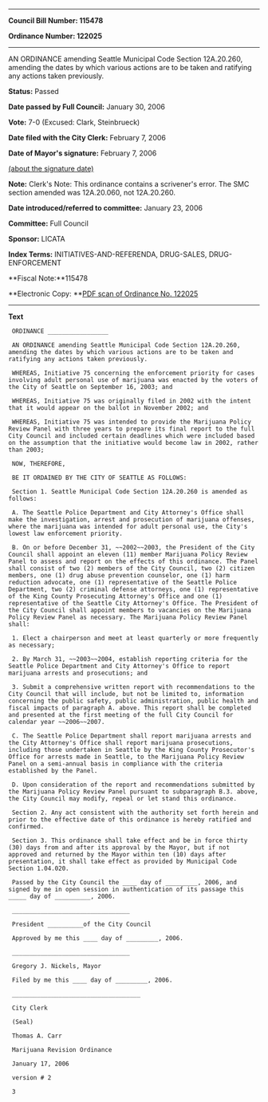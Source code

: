 

********

**Council Bill Number: 115478**
   
**Ordinance Number: 122025**
********

 AN ORDINANCE amending Seattle Municipal Code Section 12A.20.260, amending the dates by which various actions are to be taken and ratifying any actions taken previously.

**Status:** Passed
   
**Date passed by Full Council:** January 30, 2006
   
**Vote:** 7-0 (Excused: Clark, Steinbrueck)
   
**Date filed with the City Clerk:** February 7, 2006
   
**Date of Mayor's signature:** February 7, 2006
   
[(about the signature date)](/~public/approvaldate.htm)
   
   
**Note:** Clerk's Note: This ordinance contains a scrivener's error. The SMC section amended was 12A.20.060, not 12A.20.260.

   
**Date introduced/referred to committee:** January 23, 2006
   
**Committee:** Full Council
   
**Sponsor:** LICATA
   
   
**Index Terms:** INITIATIVES-AND-REFERENDA, DRUG-SALES, DRUG-ENFORCEMENT

**Fiscal Note:**115478

**Electronic Copy: **[PDF scan of Ordinance No. 122025](/~archives/Ordinances/Ord_122025.pdf)

********

**Text**
   
```
 ORDINANCE _________________

 AN ORDINANCE amending Seattle Municipal Code Section 12A.20.260, amending the dates by which various actions are to be taken and ratifying any actions taken previously.

 WHEREAS, Initiative 75 concerning the enforcement priority for cases involving adult personal use of marijuana was enacted by the voters of the City of Seattle on September 16, 2003; and

 WHEREAS, Initiative 75 was originally filed in 2002 with the intent that it would appear on the ballot in November 2002; and

 WHEREAS, Initiative 75 was intended to provide the Marijuana Policy Review Panel with three years to prepare its final report to the full City Council and included certain deadlines which were included based on the assumption that the initiative would become law in 2002, rather than 2003;

 NOW, THEREFORE,

 BE IT ORDAINED BY THE CITY OF SEATTLE AS FOLLOWS:

 Section 1. Seattle Municipal Code Section 12A.20.260 is amended as follows:

 A. The Seattle Police Department and City Attorney's Office shall make the investigation, arrest and prosecution of marijuana offenses, where the marijuana was intended for adult personal use, the City's lowest law enforcement priority.

 B. On or before December 31, ~~2002~~2003, the President of the City Council shall appoint an eleven (11) member Marijuana Policy Review Panel to assess and report on the effects of this ordinance. The Panel shall consist of two (2) members of the City Council, two (2) citizen members, one (1) drug abuse prevention counselor, one (1) harm reduction advocate, one (1) representative of the Seattle Police Department, two (2) criminal defense attorneys, one (1) representative of the King County Prosecuting Attorney's Office and one (1) representative of the Seattle City Attorney's Office. The President of the City Council shall appoint members to vacancies on the Marijuana Policy Review Panel as necessary. The Marijuana Policy Review Panel shall:

 1. Elect a chairperson and meet at least quarterly or more frequently as necessary;

 2. By March 31, ~~2003~~2004, establish reporting criteria for the Seattle Police Department and City Attorney's Office to report marijuana arrests and prosecutions; and

 3. Submit a comprehensive written report with recommendations to the City Council that will include, but not be limited to, information concerning the public safety, public administration, public health and fiscal impacts of paragraph A. above. This report shall be completed and presented at the first meeting of the full City Council for calendar year ~~2006~~2007.

 C. The Seattle Police Department shall report marijuana arrests and the City Attorney's Office shall report marijuana prosecutions, including those undertaken in Seattle by the King County Prosecutor's Office for arrests made in Seattle, to the Marijuana Policy Review Panel on a semi-annual basis in compliance with the criteria established by the Panel.

 D. Upon consideration of the report and recommendations submitted by the Marijuana Policy Review Panel pursuant to subparagraph B.3. above, the City Council may modify, repeal or let stand this ordinance.

 Section 2. Any act consistent with the authority set forth herein and prior to the effective date of this ordinance is hereby ratified and confirmed.

 Section 3. This ordinance shall take effect and be in force thirty (30) days from and after its approval by the Mayor, but if not approved and returned by the Mayor within ten (10) days after presentation, it shall take effect as provided by Municipal Code Section 1.04.020.

 Passed by the City Council the ____ day of _________, 2006, and signed by me in open session in authentication of its passage this _____ day of __________, 2006.

 _________________________________

 President __________of the City Council

 Approved by me this ____ day of _________, 2006.

 _________________________________

 Gregory J. Nickels, Mayor

 Filed by me this ____ day of _________, 2006.

 ____________________________________

 City Clerk

 (Seal)

 Thomas A. Carr

 Marijuana Revision Ordinance

 January 17, 2006

 version # 2

 3

```
